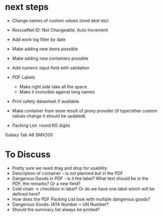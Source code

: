 # next steps

* Change names of custom values (mod dest etc)
* RescueNet ID: Not Changeable, Auto Increment

* Add work log filter by date

* Make adding new items possible
* Make adding new containers possible

* Add numeric input field with validation

* PDF Labels
    * Make right side take all the space
    * Make it invincible against long names

* Print safety datasheet if available

* Make container from store result of proxy provider (if type/other custom values change it should be updated)
* Packing List: round KG digits

Galaxy Tab A8 SMX200

# To Discuss

* Pretty sure we need drag and drop for usability
* Description of container - is not planned but in the PDF
* Dangerous Goods in PDF - is it the label? What text should be in the PDF, the remarks? Or a new field?
* Cold chain -> checkbox in label? Or do we have one label which will be defined here?
* How does the PDF Packing List look with multiple dangerous goods?
* Dangerous Goods: IATA Number = UN Number?
* Should the summary list always be printed?
